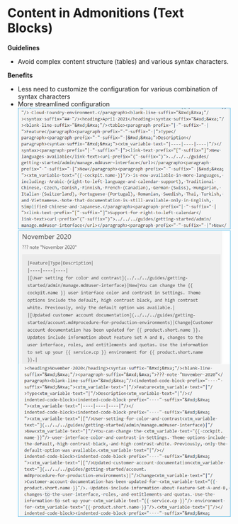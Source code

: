 # Content in Admonitions (Text Blocks)

**Guidelines**

* Avoid complex content structure (tables) and various syntax characters.

**Benefits**

* Less need to customize the configuration for various combination of syntax characters
* More streamlined configuration<br>
    ![body](images/content_body.jpg)
    ![block](images/content_block.jpg)
